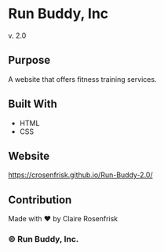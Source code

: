 # Run Buddy, Inc 
v. 2.0

## Purpose
A website that offers fitness training services.

## Built With
* HTML
* CSS

## Website
https://crosenfrisk.github.io/Run-Buddy-2.0/

## Contribution
Made with :heart: by Claire Rosenfrisk

### ©️ Run Buddy, Inc.
